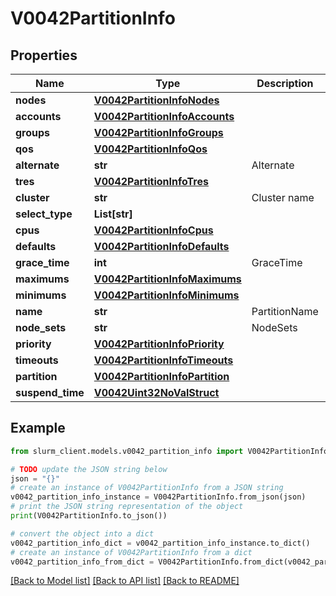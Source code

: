# V0042PartitionInfo


## Properties

Name | Type | Description | Notes
------------ | ------------- | ------------- | -------------
**nodes** | [**V0042PartitionInfoNodes**](V0042PartitionInfoNodes.md) |  | [optional] 
**accounts** | [**V0042PartitionInfoAccounts**](V0042PartitionInfoAccounts.md) |  | [optional] 
**groups** | [**V0042PartitionInfoGroups**](V0042PartitionInfoGroups.md) |  | [optional] 
**qos** | [**V0042PartitionInfoQos**](V0042PartitionInfoQos.md) |  | [optional] 
**alternate** | **str** | Alternate | [optional] 
**tres** | [**V0042PartitionInfoTres**](V0042PartitionInfoTres.md) |  | [optional] 
**cluster** | **str** | Cluster name | [optional] 
**select_type** | **List[str]** |  | [optional] 
**cpus** | [**V0042PartitionInfoCpus**](V0042PartitionInfoCpus.md) |  | [optional] 
**defaults** | [**V0042PartitionInfoDefaults**](V0042PartitionInfoDefaults.md) |  | [optional] 
**grace_time** | **int** | GraceTime | [optional] 
**maximums** | [**V0042PartitionInfoMaximums**](V0042PartitionInfoMaximums.md) |  | [optional] 
**minimums** | [**V0042PartitionInfoMinimums**](V0042PartitionInfoMinimums.md) |  | [optional] 
**name** | **str** | PartitionName | [optional] 
**node_sets** | **str** | NodeSets | [optional] 
**priority** | [**V0042PartitionInfoPriority**](V0042PartitionInfoPriority.md) |  | [optional] 
**timeouts** | [**V0042PartitionInfoTimeouts**](V0042PartitionInfoTimeouts.md) |  | [optional] 
**partition** | [**V0042PartitionInfoPartition**](V0042PartitionInfoPartition.md) |  | [optional] 
**suspend_time** | [**V0042Uint32NoValStruct**](V0042Uint32NoValStruct.md) |  | [optional] 

## Example

```python
from slurm_client.models.v0042_partition_info import V0042PartitionInfo

# TODO update the JSON string below
json = "{}"
# create an instance of V0042PartitionInfo from a JSON string
v0042_partition_info_instance = V0042PartitionInfo.from_json(json)
# print the JSON string representation of the object
print(V0042PartitionInfo.to_json())

# convert the object into a dict
v0042_partition_info_dict = v0042_partition_info_instance.to_dict()
# create an instance of V0042PartitionInfo from a dict
v0042_partition_info_from_dict = V0042PartitionInfo.from_dict(v0042_partition_info_dict)
```
[[Back to Model list]](../README.md#documentation-for-models) [[Back to API list]](../README.md#documentation-for-api-endpoints) [[Back to README]](../README.md)


